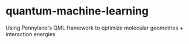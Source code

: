 # quantum-machine-learning
Using Pennylane's QML framework to optimize molecular geometries + interaction energies
